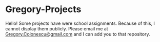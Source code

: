 # Gregory-Projects
Hello!
Some projects have were school assignments. Because of this, I cannot display them publicly.
Please email me at Gregory.Colonescu@gmail.com and I can add you to that repository.
